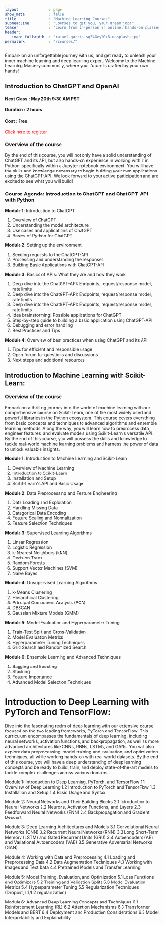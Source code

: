 ```yaml
---
layout              : page
show_meta           : false
title               : "Machine Learning Courses"
subheadline         : "Courses to get you, your dream job!"
teaser              : "Learn from in-person or online, hands-on classes taught by industry experts"
header:
   image_fullwidth  : "rafael-garcin-sqZ4GeyYGx8-unsplash.jpg"
permalink           : "/courses/"
---
```



Embark on an unforgettable journey with us, and get ready to unleash your inner machine learning and deep learning expert. Welcome to the Machine Learning Mastery community, where your future is crafted by your own hands!

## Introduction to ChatGPT and OpenAI

#### Next Class : May 20th 9:30 AM PST
#### Duration   : 2 hours
#### Cost       : Free

<a href="https://www.mlacademy.io/register" style="color: red;">Click here to register</a>


### Overview of the course
By the end of this course, you will not only have a solid understanding of ChatGPT and its API, but also hands-on experience in working with it in Python, specifically within a Jupyter notebook environment. You will have the skills and knowledge necessary to begin building your own applications using the ChatGPT-API. We look forward to your active participation and are excited to see what you will build!

### Course Agenda: Introduction to ChatGPT and ChatGPT-API with Python


**Module 1**: Introduction to ChatGPT
1. Overview of ChatGPT
1. Understanding the model architecture
1. Use cases and applications of ChatGPT
1. Basics of Python for ChatGPT

**Module 2**: Setting up the environment
1. Sending requests to the ChatGPT-API
1. Processing and understanding the responses
1. Building Basic Applications with ChatGPT-API

**Module 3**: Basics of APIs: What they are and how they work
1. Deep dive into the ChatGPT-API: Endpoints, request/response model, rate limits
1. Deep dive into the ChatGPT-API: Endpoints, request/response model, rate limits
1. Deep dive into the ChatGPT-API: Endpoints, request/response model, rate limits
1. Idea brainstorming: Possible applications for ChatGPT
1. Step-by-step guide to building a basic application using ChatGPT-API
1. Debugging and error handling
1. Best Practices and Tips

**Module 4**: Overview of best practices when using ChatGPT and its API
1. Tips for efficient and responsible usage
1. Open forum for questions and discussions
1. Next steps and additional resources



## Introduction to Machine Learning with Scikit-Learn:

### Overview of the course
Embark on a thrilling journey into the world of machine learning with our comprehensive course on Scikit-Learn, one of the most widely used and powerful libraries in the Python ecosystem. This course covers everything from basic concepts and techniques to advanced algorithms and ensemble learning methods. Along the way, you will learn how to preprocess data, engineer features, and evaluate models using Scikit-Learn's versatile API. By the end of this course, you will possess the skills and knowledge to tackle real-world machine learning problems and harness the power of data to unlock valuable insights.

**Module 1**: Introduction to Machine Learning and Scikit-Learn
1.  Overview of Machine Learning
2.  Introduction to Scikit-Learn
3.  Installation and Setup
4.  Scikit-Learn's API and Basic Usage

**Module 2**: Data Preprocessing and Feature Engineering
1. Data Loading and Exploration
2. Handling Missing Data
3. Categorical Data Encoding
4. Feature Scaling and Normalization
5. Feature Selection Techniques

**Module 3**: Supervised Learning Algorithms
1. Linear Regression
2. Logistic Regression
3. k-Nearest Neighbors (kNN)
4. Decision Trees
5. Random Forests
6. Support Vector Machines (SVM)
7. Naive Bayes

**Module 4**: Unsupervised Learning Algorithms
1. k-Means Clustering
2. Hierarchical Clustering
3. Principal Component Analysis (PCA)
4. DBSCAN
5. Gaussian Mixture Models (GMM)

**Module 5**: Model Evaluation and Hyperparameter Tuning
1. Train-Test Split and Cross-Validation
2. Model Evaluation Metrics
3. Hyperparameter Tuning Techniques
4. Grid Search and Randomized Search

**Module 6**: Ensemble Learning and Advanced Techniques
1. Bagging and Boosting
2. Stacking
3. Feature Importance
4. Advanced Model Selection Techniques





# Introduction to Deep Learning with PyTorch and TensorFlow:

Dive into the fascinating realm of deep learning with our extensive course focused on the two leading frameworks, PyTorch and TensorFlow. This curriculum encompasses the fundamentals of deep learning, including neural networks, activation functions, and backpropagation, as well as more advanced architectures like CNNs, RNNs, LSTMs, and GANs. You will also explore data preprocessing, model training and evaluation, and optimization techniques, all while working hands-on with real-world datasets. By the end of this course, you will have a deep understanding of deep learning concepts and be ready to build, train, and deploy state-of-the-art models to tackle complex challenges across various domains.

Module 1: Introduction to Deep Learning, PyTorch, and TensorFlow
1.1 Overview of Deep Learning
1.2 Introduction to PyTorch and TensorFlow
1.3 Installation and Setup
1.4 Basic Usage and Syntax

Module 2: Neural Networks and Their Building Blocks
2.1 Introduction to Neural Networks
2.2 Neurons, Activation Functions, and Layers
2.3 Feedforward Neural Networks (FNN)
2.4 Backpropagation and Gradient Descent

Module 3: Deep Learning Architectures and Models
3.1 Convolutional Neural Networks (CNN)
3.2 Recurrent Neural Networks (RNN)
3.3 Long Short-Term Memory (LSTM) and Gated Recurrent Units (GRU)
3.4 Autoencoders (AE) and Variational Autoencoders (VAE)
3.5 Generative Adversarial Networks (GAN)

Module 4: Working with Data and Preprocessing
4.1 Loading and Preprocessing Data
4.2 Data Augmentation Techniques
4.3 Working with Images and Text Data
4.4 Pretrained Models and Transfer Learning

Module 5: Model Training, Evaluation, and Optimization
5.1 Loss Functions and Optimizers
5.2 Training and Validation Splits
5.3 Model Evaluation Metrics
5.4 Hyperparameter Tuning
5.5 Regularization Techniques (Dropout, L1/L2 regularization)

Module 6: Advanced Deep Learning Concepts and Techniques
6.1 Reinforcement Learning (RL)
6.2 Attention Mechanisms
6.3 Transformer Models and BERT
6.4 Deployment and Production Considerations
6.5 Model Interpretability and Explainability






